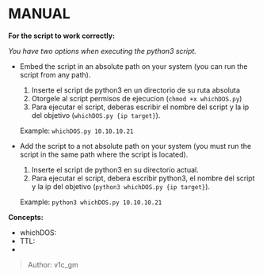 # MANUAL

__For the script to work correctly:__

*You have two options when executing the python3 script.*

* Embed the script in an absolute path on your system (you can run the script from any path).

  1. Inserte el script de python3 en un directorio de su ruta absoluta
  2. Otorgele al script permisos de ejecucion (```chmod +x whichDOS.py```)
  3. Para ejecutar el script, deberas escribir el nombre del script y la ip del objetivo (```whichDOS.py {ip target}```).

  Example: ```whichDOS.py 10.10.10.21```

* Add the script to a not absolute path on your system (you must run the script in the same path where the script is located).

    1. Inserte el script de python3 en su directorio actual.
    2. Para ejecutar el script, debera escribir python3, el nombre del script y la ip del objetivo (```python3 whichDOS.py {ip target}```).

  Example: ```python3 whichDOS.py 10.10.10.21```
 
 __Concepts:__
 
 * whichDOS:
 * TTL:
 * 

> Author: v1c_gm
